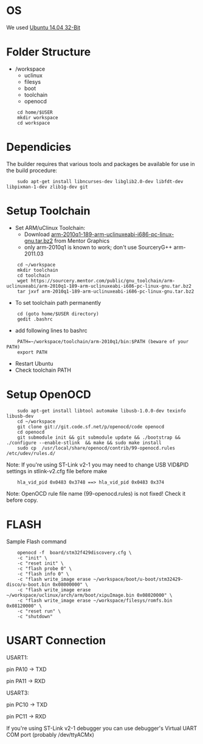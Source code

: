 OS
=========
We used [Ubuntu 14.04 32-Bit](http://releases.ubuntu.com/14.04/ubuntu-14.04.5-desktop-i386.iso)

Folder Structure
=========
* /workspace
  - uclinux
  - filesys
  - boot
  - toolchain
  - openocd

```
	cd home/$USER
	mkdir workspace
	cd workspace
```
Dependicies
=========
The builder requires that various tools and packages be available for use in
the build procedure:
```
	sudo apt-get install libncurses-dev libglib2.0-dev libfdt-dev libpixman-1-dev zlib1g-dev git
```
Setup Toolchain
=========
* Set ARM/uClinux Toolchain:
  - Download [arm-2010q1-189-arm-uclinuxeabi-i686-pc-linux-gnu.tar.bz2](https://sourcery.mentor.com/public/gnu_toolchain/arm-uclinuxeabi/arm-2010q1-189-arm-uclinuxeabi-i686-pc-linux-gnu.tar.bz2) from Mentor Graphics
  - only arm-2010q1 is known to work; don't use SourceryG++ arm-2011.03
```
	cd ~/workspace
	mkdir toolchain
	cd toolchain
	wget https://sourcery.mentor.com/public/gnu_toolchain/arm-uclinuxeabi/arm-2010q1-189-arm-uclinuxeabi-i686-pc-linux-gnu.tar.bz2
	tar jxvf arm-2010q1-189-arm-uclinuxeabi-i686-pc-linux-gnu.tar.bz2
```
* To set toolchain path permanently
```
	cd (goto home/$USER directory)
	gedit .bashrc
```
* add following lines to bashrc
```
	PATH=~/workspace/toolchain/arm-2010q1/bin:$PATH (beware of your PATH)
	export PATH
```
* Restart Ubuntu
* Check toolchain PATH

Setup OpenOCD
=========
```
	sudo apt-get install libtool automake libusb-1.0.0-dev texinfo libusb-dev
	cd ~/workspace
	git clone git://git.code.sf.net/p/openocd/code openocd
	cd openocd
	git submodule init && git submodule update && ./bootstrap && ./configure --enable-stlink  && make && sudo make install	
	sudo cp  /usr/local/share/openocd/contrib/99-openocd.rules /etc/udev/rules.d/
```
Note: If you're using ST-Link v2-1 you may need to change USB VID&PID settings in stlink-v2.cfg file before make
```
	hla_vid_pid 0x0483 0x3748 ==> hla_vid_pid 0x0483 0x374
```
Note: OpenOCD rule file name (99-openocd.rules) is not fixed! Check it before copy.

FLASH
=========	
Sample Flash command
```	
	openocd -f  board/stm32f429discovery.cfg \
	-c "init" \
	-c "reset init" \
	-c "flash probe 0" \
	-c "flash info 0" \
	-c "flash write_image erase ~/workspace/boot/u-boot/stm32429-disco/u-boot.bin 0x08000000" \
	-c "flash write_image erase ~/workspace/uclinux/arch/arm/boot/xipuImage.bin 0x08020000" \
	-c "flash write_image erase ~/workspace/filesys/romfs.bin 0x08120000" \
	-c "reset run" \
	-c "shutdown"
```
USART Connection	
=========

USART1:

pin PA10 -> TXD

pin PA11 -> RXD

USART3:

pin PC10 -> TXD

pin PC11 -> RXD

If you're using ST-Link v2-1 debugger you can use debugger's Virtual UART COM port (probably /dev/ttyACMx)

